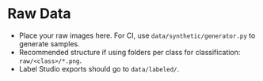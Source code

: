 # Raw Data

- Place your raw images here. For CI, use `data/synthetic/generator.py` to generate samples.
- Recommended structure if using folders per class for classification: `raw/<class>/*.png`.
- Label Studio exports should go to `data/labeled/`.

